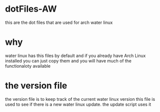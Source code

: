 # dotFiles-AW
this are the dot files that are used for arch water linux

# why
water linux has this files by default and if you already have Arch Linux installed you can just copy them
and you will have much of the functionaloty available

# the version file
the version file is to keep track of the current water linux version
this file is used to see if there is a new water linux update. the update script uses it
